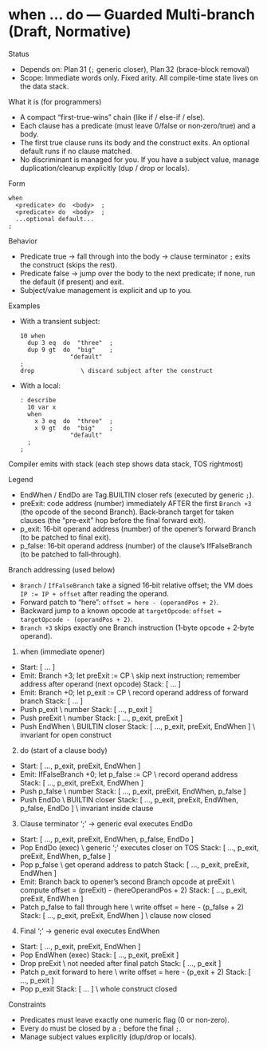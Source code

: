 # when … do — Guarded Multi-branch (Draft, Normative)

Status

- Depends on: Plan 31 (`;` generic closer), Plan 32 (brace-block removal)
- Scope: Immediate words only. Fixed arity. All compile-time state lives on the data stack.

What it is (for programmers)

- A compact “first-true-wins” chain (like if / else-if / else).
- Each clause has a predicate (must leave 0/false or non‑zero/true) and a body.
- The first true clause runs its body and the construct exits. An optional default runs if no clause matched.
- No discriminant is managed for you. If you have a subject value, manage duplication/cleanup explicitly (dup / drop or locals).

Form

```
when
  <predicate> do  <body>  ;
  <predicate> do  <body>  ;
  ...optional default...
;
```

Behavior

- Predicate true → fall through into the body → clause terminator `;` exits the construct (skips the rest).
- Predicate false → jump over the body to the next predicate; if none, run the default (if present) and exit.
- Subject/value management is explicit and up to you.

Examples

- With a transient subject:
  ```
  10 when
    dup 3 eq  do  "three"  ;
    dup 9 gt  do  "big"    ;
                "default"
  ;
  drop             \ discard subject after the construct
  ```
- With a local:
  ```
  : describe
    10 var x
    when
      x 3 eq  do  "three"  ;
      x 9 gt  do  "big"    ;
                "default"
    ;
  ;
  ```

Compiler emits with stack (each step shows data stack, TOS rightmost)

Legend

- EndWhen / EndDo are Tag.BUILTIN closer refs (executed by generic `;`).
- preExit: code address (number) immediately AFTER the first `Branch +3` (the opcode of the second Branch). Back‑branch target for taken clauses (the “pre‑exit” hop before the final forward exit).
- p_exit: 16‑bit operand address (number) of the opener’s forward Branch (to be patched to final exit).
- p_false: 16‑bit operand address (number) of the clause’s IfFalseBranch (to be patched to fall‑through).

Branch addressing (used below)

- `Branch` / `IfFalseBranch` take a signed 16‑bit relative offset; the VM does `IP := IP + offset` after reading the operand.
- Forward patch to “here”: `offset = here - (operandPos + 2)`.
- Backward jump to a known opcode at `targetOpcode`: `offset = targetOpcode - (operandPos + 2)`.
- `Branch +3` skips exactly one Branch instruction (1‑byte opcode + 2‑byte operand).

1. when (immediate opener)

- Start: [ … ]
- Emit: Branch +3; let preExit := CP \ skip next instruction; remember address after operand (next opcode)
  Stack: [ … ]
- Emit: Branch +0; let p_exit := CP \ record operand address of forward branch
  Stack: [ … ]
- Push p_exit \ number
  Stack: [ …, p_exit ]
- Push preExit \ number
  Stack: [ …, p_exit, preExit ]
- Push EndWhen \ BUILTIN closer
  Stack: [ …, p_exit, preExit, EndWhen ] \ invariant for open construct

2. do (start of a clause body)

- Start: [ …, p_exit, preExit, EndWhen ]
- Emit: IfFalseBranch +0; let p_false := CP \ record operand address
  Stack: [ …, p_exit, preExit, EndWhen ]
- Push p_false \ number
  Stack: [ …, p_exit, preExit, EndWhen, p_false ]
- Push EndDo \ BUILTIN closer
  Stack: [ …, p_exit, preExit, EndWhen, p_false, EndDo ] \ invariant inside clause

3. Clause terminator ‘;’ → generic eval executes EndDo

- Start: [ …, p_exit, preExit, EndWhen, p_false, EndDo ]
- Pop EndDo (exec) \ generic ‘;’ executes closer on TOS
  Stack: [ …, p_exit, preExit, EndWhen, p_false ]
- Pop p_false \ get operand address to patch
  Stack: [ …, p_exit, preExit, EndWhen ]
- Emit: Branch back to opener’s second Branch opcode at preExit
  \ compute offset = (preExit) - (hereOperandPos + 2)
  Stack: [ …, p_exit, preExit, EndWhen ]
- Patch p_false to fall through here
  \ write offset = here - (p_false + 2)
  Stack: [ …, p_exit, preExit, EndWhen ] \ clause now closed

4. Final ‘;’ → generic eval executes EndWhen

- Start: [ …, p_exit, preExit, EndWhen ]
- Pop EndWhen (exec)
  Stack: [ …, p_exit, preExit ]
- Drop preExit \ not needed after final patch
  Stack: [ …, p_exit ]
- Patch p_exit forward to here \ write offset = here - (p_exit + 2)
  Stack: [ …, p_exit ]
- Pop p_exit
  Stack: [ … ] \ whole construct closed

Constraints

- Predicates must leave exactly one numeric flag (0 or non‑zero).
- Every `do` must be closed by a `;` before the final `;`.
- Manage subject values explicitly (dup/drop or locals).

